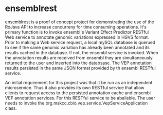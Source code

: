 # ensemblrest
ensemblrest is a proof of concept project for demonstrating the use of the RxJava API to increase concurreny for time consuming operations.
It's primary function is to invoke ensembl's Variant Effect Predictor RESTful Web service to annotate
genomic variations expressed in HGVS format. Prior to making a Web service request, a local mySQL database is querued
to see if the same genomic variation has already been annotated and its results cached in the database. If not, the ensembl service
is invoked. When the annotation results are received from ensembl they are simultaneously returned to the user and inserted into the databsase.
The VEP annotation results persisted in the same JSON format provided by th ensembl RESTful service.

An initial requirement for this project was that it be run as an independent microservice. Thus it also provides its own RESTful
service that allow clients to request access to the persisted annotation cache and ensembl VEP annotation services. For this RESTful
service to be abailable. The user needs to invoke the org.mskcc.cbio.vep.service.VepServiceApplication class.
